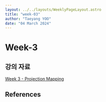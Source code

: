```yaml
---
layout: ../../layouts/WeeklyPageLayout.astro
title: "week-03"
author: "Taeyang YOO"
date: "04 March 2024"
---
```


# Week-3

## 강의 자료

[Week 3 - Projection Mapping](https://docs.google.com/presentation/d/1niey7PCGNa7BVDaNdKSI7gjIYxa3YUHRYNLtgeT54Q8/edit?usp=sharing)

## References

